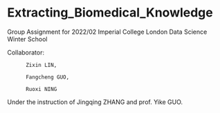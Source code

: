 # Extracting_Biomedical_Knowledge

Group Assignment for 2022/02 Imperial College London Data Science Winter School


Collaborator:

          Zixin LIN,
          
          Fangcheng GUO,
          
          Ruoxi NING
          
          
Under the instruction of Jingqing ZHANG and prof. Yike GUO.
